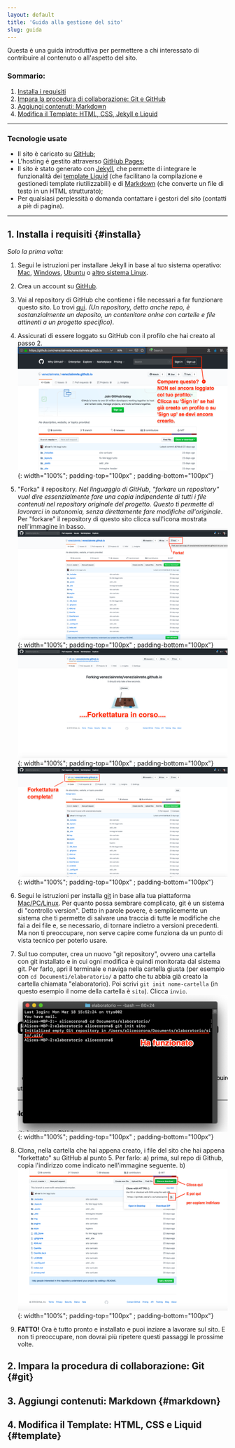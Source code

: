 ```yaml
---
layout: default
title: 'Guida alla gestione del sito'
slug: guida
---
```

Questa è una guida introduttiva per permettere a chi interessato di contribuire al contenuto o all'aspetto del sito.      

### Sommario: 
1. [Installa i requisiti](#installa)
2. [Impara la procedura di collaborazione: Git e GitHub](#git)
3. [Aggiungi contenuti: Markdown](#markdown)
4. [Modifica il Template: HTML, CSS, Jekyll e Liquid](#template)


---- 
### Tecnologie usate

- Il sito è caricato su [GitHub](https://it.wikipedia.org/wiki/GitHub);
- L'hosting è gestito attraverso [GitHub Pages](https://pages.github.com/);
- Il sito è stato generato con [Jekyll](https://jekyllrb.com/), che permette di integrare le funzionalità dei [template Liquid](https://github.com/Shopify/liquid/wiki) (che facilitano la compilazione e gestionedi template riutilizzabili) e di [Markdown](https://daringfireball.net/projects/markdown/) (che converte un file di testo in un HTML strutturato);
- Per qualsiasi perplessità o domanda contattare i gestori del sito (contatti a piè di pagina).

----

## 1. Installa i requisiti {#installa}

*Solo la prima volta:*


1. Segui le istruzioni per installare Jekyll in base al tuo sistema operativo: [Mac](https://jekyllrb.com/docs/installation/macos/), [Windows](https://jekyllrb.com/docs/installation/windows/), [Ubuntu](https://jekyllrb.com/docs/installation/ubuntu/) o [altro sistema Linux](https://jekyllrb.com/docs/installation/other-linux/).
2. Crea un account su [GitHub](https://it.wikipedia.org/wiki/GitHub). 
3. Vai al repository di GitHub che contiene i file necessari a far funzionare questo sito. Lo trovi [qui](https://github.com/veneziainrete/veneziainrete.github.io). *(Un repository, detto anche repo, è sostanzialmente un deposito, un contenitore onlne con cartelle e file attinenti a un progetto specifico)*.
4. Assicurati di essere loggato su GitHub con il profilo che hai creato al passo 2.    ![Login Gituhb](/img/guida_gitlogin.png){: width="100%"; padding-top="100px" ; padding-bottom="100px"} 
5. "Forka" il repository.  *Nel linguaggio di GitHub, "forkare un repository" vuol dire essenzialmente fare una copia indipendente di tutti i file contenuti nel repository originale del progetto. Questo ti permette di lavorarci in autonomia, senza direttamente fare modifiche all'originale*. Per "forkare" il repository di questo sito clicca sull'icona mostrata nell'immagine in basso.   
     ![Login Gituhb](/img/guida_gitforka.png){: width="100%"; padding-top="100px" ; padding-bottom="100px"}    
     ![Login Gituhb](/img/guida_gitforkettatura.png){: width="100%"; padding-top="100px" ; padding-bottom="100px"}     
     ![Login Gituhb](/img/guida_gitforkettata.png){: width="100%"; padding-top="100px" ; padding-bottom="100px"} 
  
6. Segui le istruzioni per installa [git](www.git-scm.com) in base alla tua piattaforma [Mac/PC/Linux](https://git-scm.com/book/it/v1/Per-Iniziare-Installare-Git). Per quanto possa sembrare complicato, git è un sistema di "controllo version". Detto in parole povere, è semplicemente un sistema che ti permette di salvare una traccia di tutte le modifiche che fai a dei file e, se necessario, di tornare indietro a versioni precedenti. Ma non ti preoccupare, non serve capire come funziona da un punto di vista tecnico per poterlo usare.
7. Sul tuo computer, crea un nuovo "git repository", ovvero una cartella con git installato e in cui ogni modifica è quindi monitorata dal sistema git. Per farlo, apri il terminale e naviga nella cartella giusta (per esempio con `cd Documenti/elaboratorio/` a patto che tu abbia già creato la cartella chiamata "elaboratorio). Poi scrivi `git init nome-cartella` (in questo esempio il nome della cartella è `sito`). Clicca `invio`.     
     ![Login Gituhb](/img/guida_gitrepo.png){: width="100%"; padding-top="100px" ; padding-bottom="100px"} 

8. Clona, nella cartella che hai appena creato, i file del sito che hai appena "forkettato" su GitHub al punto 5. Per farlo: a)  prima, sul repo di Github, copia l'indirizzo come indicato nell'immagine seguente. b)  ![Login Gituhb](/img/guida_gitrepourl.png){: width="100%"; padding-top="100px" ; padding-bottom="100px"} 

9. **FATTO!** Ora è tutto pronto e installato e puoi inziare a lavorare sul sito. E non ti preoccupare, non dovrai più ripetere questi passaggi le prossime volte.           



## 2. Impara la procedura di collaborazione: Git {#git}

## 3. Aggiungi contenuti: Markdown {#markdown}

## 4. Modifica il Template: HTML, CSS e Liquid {#template}